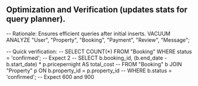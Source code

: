 ## Optimization and Verification (updates stats for query planner).

-- Rationale: Ensures efficient queries after initial inserts.
VACUUM ANALYZE "User", "Property", "Booking", "Payment", "Review", "Message";

-- Quick verification:
-- SELECT COUNT(*) FROM "Booking" WHERE status = 'confirmed'; -- Expect 2
-- SELECT b.booking_id, (b.end_date - b.start_date) * p.pricepernight AS total_cost
-- FROM "Booking" b JOIN "Property" p ON b.property_id = p.property_id
-- WHERE b.status = 'confirmed'; -- Expect 600 and 900
